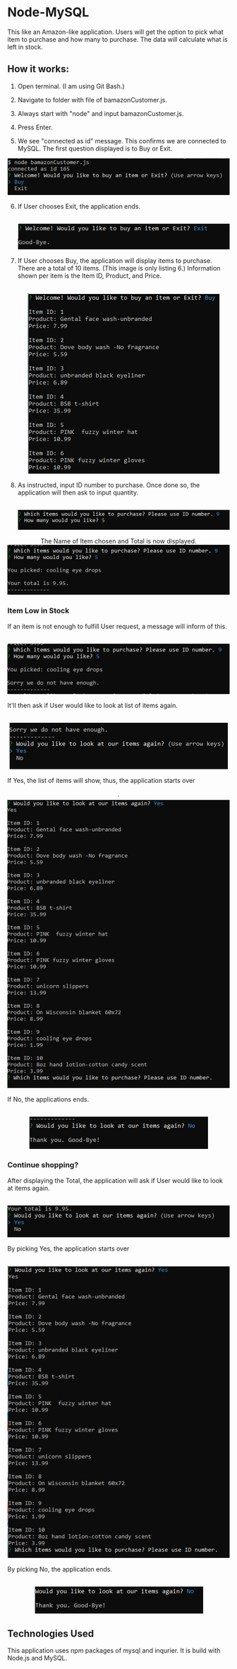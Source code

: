 # Node-MySQL
This like an Amazon-like application. Users will get the option to pick what item to purchase and how many to purchase. The data will calculate what is left in stock.

## How it works:
1. Open terminal. (I am using Git Bash.)
2. Navigate to folder with file of bamazonCustomer.js. 
3. Always start with "node" and input bamazonCustomer.js.
4. Press Enter.

5. We see "connected as id" message. This confirms we are connected to MySQL. The first question displayed is to Buy or Exit. 
<p align="center"><img src= "images/start_app.png"></p>

6. If User chooses Exit, the application ends. <p align="center"><br><img src= "images/ExitFirst.png"></p>

7. If User chooses Buy, the application will display items to purchase. There are a total of 10 items. (This image is only listing 6.) Information shown per item is the Item ID, Product, and Price.<p align="center"><br><img src= "images/Buy.png"></p>

8. As instructed, input ID number to purchase. Once done so, the application will then ask to input quantity.<p align="center">
<br><img src= "images/Id.quantity.png"></p>

<p align="center">The Name of Item chosen and Total is now displayed.
<br><img src= "images/itemInfo_price2.png"></p>

### Item Low in Stock
If an item is not enough to fulfill User request, a message will inform of this.<p align="center"><br><img src= "images/notEnough.png"></p>

It'll then ask if User would like to look at list of items again.<p align="center"><br><img src= "images/notEnough_lookAgain.png"></p>

If Yes, the list of items will show, thus, the application starts over<p align="center">.<br><img src= "images/notEnough_listAgain.png"></p>

If No, the applications ends.<p align="center"><br><img src= "images/notEnough_No.png"></p>

### Continue shopping?
After displaying the Total, the application will ask if User would like to look at items again.<p align="center"><br><img src= "images/afterTotal.png"></p>

By picking Yes, the application starts over<p align="center"><br><img src= "images/listAgain.png"></p>

By picking No, the application ends.<p align="center"><br><img src= "images/ExitLast.png"></p>


## Technologies Used
This application uses npm packages of mysql and inqurier. It is build with Node.js and MySQL. 








